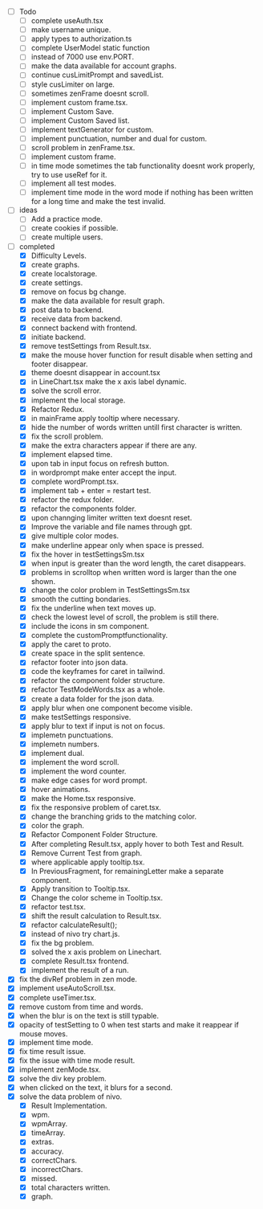 - [ ] Todo
  - [ ] complete useAuth.tsx
  - [ ] make username unique.
  - [ ] apply types to authorization.ts
  - [ ] complete UserModel static function 
  - [ ] instead of 7000 use env.PORT.
  - [ ] make the data available for account graphs.
  - [ ] continue cusLimitPrompt and savedList.
  - [ ] style cusLimiter on large.
  - [ ] sometimes zenFrame doesnt scroll.
  - [ ] implement custom frame.tsx.
  - [ ] implement Custom Save.
  - [ ] implement Custom Saved list.
  - [ ] implement textGenerator for custom.
  - [ ] implement punctuation, number and dual for custom.
  - [ ] scroll problem in zenFrame.tsx.
  - [ ] implement custom frame.
  - [ ] in time mode sometimes the tab functionality doesnt work properly, try to use useRef for it.
  - [ ] implement all test modes.
  - [ ] implement time mode in the word mode if nothing has been written for a long time and make the test invalid.

- [ ] ideas
  - [ ] Add a practice mode.
  - [ ] create cookies if possible.
  - [ ] create multiple users.

- [ ] completed
  - [x] Difficulty Levels.
  - [x] create graphs.
  - [x] create localstorage.
  - [x] create settings.
  - [x] remove on focus bg change.
  - [x] make the data available for result graph.
  - [x] post data to backend.
  - [x] receive data from backend.
  - [x] connect backend with frontend.
  - [x] initiate backend.
  - [x] remove testSettings from Result.tsx.
  - [x] make the mouse hover function for result disable when setting and footer disappear.
  - [x] theme doesnt disappear in account.tsx
  - [x] in LineChart.tsx make the x axis label dynamic.
  - [x] solve the scroll error.
  - [x] implement the local storage.
  - [x] Refactor Redux.
  - [x] in mainFrame apply tooltip where necessary.
  - [x] hide the number of words written untill first character is written.
  - [x] fix the scroll problem.
  - [x] make the extra characters appear if there are any.
  - [x] implement elapsed time.
  - [x] upon tab in input focus on refresh button.
  - [x] in wordprompt make enter accept the input.
  - [x] complete wordPrompt.tsx.
  - [x] implement tab + enter = restart test.
  - [x] refactor the redux folder.
  - [x] refactor the components folder.
  - [x] upon channging limiter written text doesnt reset.
  - [x] Improve the variable and file names through gpt.
  - [x] give multiple color modes.
  - [x] make underline appear only when space is pressed.
  - [x] fix the hover in testSettingsSm.tsx
  - [x] when input is greater than the word length, the caret disappears.
  - [x] problems in scrolltop when written word is larger than the one shown.
  - [x] change the color problem in TestSettingsSm.tsx
  - [x] smooth the cutting bondaries.
  - [x] fix the underline when text moves up.
  - [x] check the lowest level of scroll, the problem is still there.
  - [x] include the icons in sm component.
  - [x] complete the customPromptfunctionality.
  - [x] apply the caret to proto.
  - [x] create space in the split sentence.
  - [x] refactor footer into json data.
  - [x] code the keyframes for caret in tailwind.
  - [x] refactor the component folder structure.
  - [x] refactor TestModeWords.tsx as a whole.
  - [x] create a data folder for the json data.
  - [x] apply blur when one component become visible.
  - [x] make testSettings responsive.
  - [x] apply blur to text if input is not on focus.
  - [x] implemetn punctuations.
  - [x] implemetn numbers.
  - [x] implement dual.
  - [x] implement the word scroll.
  - [x] implement the word counter.
  - [x] make edge cases for word prompt.
  - [x] hover animations.
  - [x] make the Home.tsx responsive.
  - [x] fix the responsive problem of caret.tsx.
  - [x] change the branching grids to the matching color.
  - [x] color the graph.
  - [x] Refactor Component Folder Structure.
  - [x] After completing Result.tsx, apply hover to both Test and Result.
  - [x] Remove Current Test from graph.
  - [x] where applicable apply tooltip.tsx.
  - [x] In PreviousFragment, for remainingLetter make a separate component.
  - [x] Apply transition to Tooltip.tsx.
  - [x] Change the color scheme in Tooltip.tsx.
  - [x] refactor test.tsx.
  - [x] shift the result calculation to Result.tsx.
  - [x] refactor calculateResult();
  - [x] instead of nivo try chart.js.
  - [x] fix the bg problem.
  - [x] solved the x axis problem on Linechart.
  - [x] complete Result.tsx frontend.
  - [x] implement the result of a run.
 - [x] fix the divRef problem in zen mode.
  - [x] implement useAutoScroll.tsx.
  - [x] complete useTimer.tsx.
  - [x] remove custom from time and words.
  - [x] when the blur is on the text is still typable.
  - [x] opacity of testSetting to 0 when test starts and make it reappear if mouse moves.
  - [x] implement time mode.
  - [x] fix time result issue.
  - [x] fix the issue with time mode result.
  - [x] implement zenMode.tsx.
  - [x] solve the div key problem.
  - [x] when clicked on the text, it blurs for a second.
  - [x] solve the data problem of nivo.
    - [x] Result Implementation.
    - [x] wpm.
    - [x] wpmArray.
    - [x] timeArray.
    - [x] extras.
    - [x] accuracy.
    - [x] correctChars.
    - [x] incorrectChars.
    - [x] missed.
    - [x] total characters written.
    - [x] graph.
